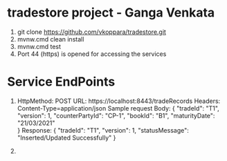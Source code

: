 # tradestore project  - Ganga Venkata

1) git clone https://github.com/vkoppara/tradestore.git
2) mvnw.cmd clean install
3) mvnw.cmd test
4) Port 44 (https) is opened for accessing the services


# Service EndPoints
1) HttpMethod: POST URL: https://localhost:8443/tradeRecords
   Headers: Content-Type=application/json
   Sample request Body: 
   {
    "tradeId": "T1",
    "version": 1,
    "counterPartyId": "CP-1",
    "bookId": "B1",
    "maturityDate": "21/03/2021"    
   }
   Response:
   {
    "tradeId": "T1",
    "version": 1,
    "statusMessage": "Inserted/Updated Successfully"
    }

2) 
